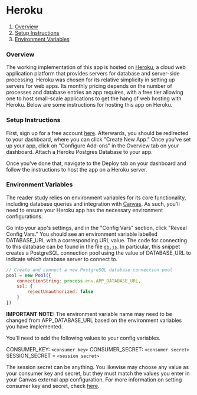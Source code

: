 # Heroku

1. [Overview](#overview)
2. [Setup Instructions](#setup-instructions)
3. [Environment Variables](#environment-variables)

### Overview
The working implementation of this app is hosted on [Heroku](https://www.heroku.com/about), a cloud web application platform that provides servers for database and server-side processing. Heroku was chosen for its relative simplicity in setting up servers for web apps. Its monthly pricing depends on the number of processes and database entries an app requires, with a free tier allowing one to host small-scale applications to get the hang of web hosting with Heroku. Below are some instructions for hosting this app on Heroku.

### Setup Instructions
First, sign up for a free account [here](https://id.heroku.com/login). Afterwards, you should be redirected to your dashboard, where you can click "Create New App." Once you've set up your app, click on "Configure Add-ons" in the Overview tab on your dashboard. Attach a Heroku Postgres Database to your app. 

Once you've done that, navigate to the Deploy tab on your dashboard and follow the instructions to host the app on a Heroku server. 

### Environment Variables
The reader study relies on environment variables for its core functionality, including database queries and integration with [Canvas](#./docs/canvas.md). As such, you'll need to ensure your Heroku app has the necessary environment configurations. 

Go into your app's settings, and in the "Config Vars" section, click "Reveal Config Vars." You should see an environment variable labelled DATABASE_URL with a corresponding URL value. The code for connecting to this database can be found in the file [```db.js```](../util/db.js). In particular, this snippet creates a PostgreSQL connection pool using the value of DATABASE_URL to indicate which database server to connect to.  

```js
// Create and connect a new PostgreSQL database connection pool
pool = new Pool({
    connectionString: process.env.APP_DATABASE_URL,
    ssl: {
        rejectUnauthorized: false
    }
})
```
<b>IMPORTANT NOTE: </b>The environment variable name may need to be changed from APP_DATABASE_URL based on the environment variables you have implemented.

You'll need to add the following values to your config variables.

CONSUMER_KEY: ``<consumer key>``
CONSUMER_SECRET: ``<consumer secret>``
SESSION_SECRET = ``<session secret>``

The session secret can be anything. You likewise may choose any value as your consumer key and secret, but they must match the values you enter in your Canvas external app configuration. For more information on setting consumer key and secret, check [here](./canvas.md#setup-instructions). 